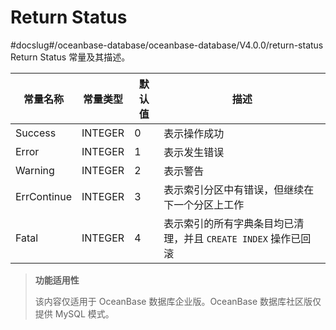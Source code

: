 Return Status 
==================================
#docslug#/oceanbase-database/oceanbase-database/V4.0.0/return-status
Return Status 常量及其描述。


|    常量名称     |  常量类型   | 默认值 |                   描述                   |
|-------------|---------|-----|----------------------------------------|
| Success     | INTEGER | 0   | 表示操作成功                                 |
| Error       | INTEGER | 1   | 表示发生错误                                 |
| Warning     | INTEGER | 2   | 表示警告                                   |
| ErrContinue | INTEGER | 3   | 表示索引分区中有错误，但继续在下一个分区上工作                |
| Fatal       | INTEGER | 4   | 表示索引的所有字典条目均已清理，并且 `CREATE INDEX` 操作已回滚 |




>**功能适用性**
>
>该内容仅适用于 OceanBase 数据库企业版。OceanBase 数据库社区版仅提供 MySQL 模式。